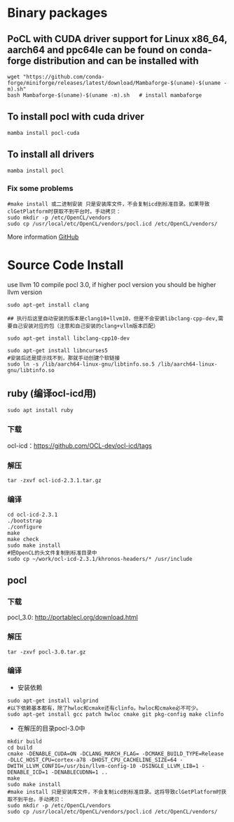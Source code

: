 # Binary packages

## PoCL with CUDA driver support for Linux x86_64, aarch64 and ppc64le can be found on conda-forge distribution and can be installed with
```
wget "https://github.com/conda-forge/miniforge/releases/latest/download/Mambaforge-$(uname)-$(uname -m).sh"
bash Mambaforge-$(uname)-$(uname -m).sh   # install mambaforge
```
## To install pocl with cuda driver
```
mamba install pocl-cuda
```
##  To install all drivers
```
mamba install pocl
```
### Fix some problems
```
#make install 或二进制安装 只是安装库文件，不会复制icd到标准目录。如果导致clGetPlatform时获取不到平台时。手动拷贝：
sudo mkdir -p /etc/OpenCL/vendors
sudo cp /usr/local/etc/OpenCL/vendors/pocl.icd /etc/OpenCL/vendors/
```

More information [GitHub](https://github.com/pocl/pocl)

# Source Code Install
use llvm 10 compile pocl 3.0, if higher pocl version you should be higher llvm version
```
sudo apt-get install clang

## 执行后这里自动安装的版本是clang10+llvm10，但是不会安装libclang-cpp-dev,需要自己安装对应的包（注意和自己安装的clang+vllm版本匹配）

sudo apt-get install libclang-cpp10-dev 

```

```
sudo apt-get install libncurses5
#安装后还是提示找不到，那就手动创建个软链接
sudo ln -s /lib/aarch64-linux-gnu/libtinfo.so.5 /lib/aarch64-linux-gnu/libtinfo.so

```

## ruby (编译ocl-icd用)
```
sudo apt install ruby

```
### 下载
ocl-icd：https://github.com/OCL-dev/ocl-icd/tags

### 解压
```
tar -zxvf ocl-icd-2.3.1.tar.gz

```
### 编译
```
cd ocl-icd-2.3.1
./bootstrap
./configure
make
make check
sudo make install
#把OpenCL的头文件复制到标准目录中
sudo cp ~/work/ocl-icd-2.3.1/khronos-headers/* /usr/include

```
## pocl

### 下载
pocl_3.0: http://portablecl.org/download.html

### 解压
```
tar -zxvf pocl-3.0.tar.gz
```

### 编译
* 安装依赖
```
sudo apt-get install valgrind
#以下依赖基本都有，除了hwloc和cmake还有clinfo。hwloc和cmake必不可少。
sudo apt-get install gcc patch hwloc cmake git pkg-config make clinfo

```
* 在解压的目录pocl-3.0中
```
mkdir build
cd build
cmake -DENABLE_CUDA=ON -DCLANG_MARCH_FLAG= -DCMAKE_BUILD_TYPE=Release -DLLC_HOST_CPU=cortex-a78 -DHOST_CPU_CACHELINE_SIZE=64 -DWITH_LLVM_CONFIG=/usr/bin/llvm-config-10 -DSINGLE_LLVM_LIB=1 -DENABLE_ICD=1 -DENABLECUDNN=1 ..
make
sudo make install
#make install 只是安装库文件，不会复制icd到标准目录。这将导致clGetPlatform时获取不到平台。手动拷贝：
sudo mkdir -p /etc/OpenCL/vendors
sudo cp /usr/local/etc/OpenCL/vendors/pocl.icd /etc/OpenCL/vendors/

```